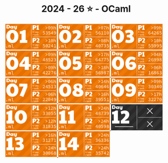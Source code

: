 <!-- AOC TILES BEGIN -->
<h1 align="center">
  2024 - 26 ⭐ - OCaml
</h1>
<a href="src/day1/part1.ml">
  <img src=".aoc_tiles/tiles/2024/01.png" width="161px">
</a>
<a href="src/day2/part1.ml">
  <img src=".aoc_tiles/tiles/2024/02.png" width="161px">
</a>
<a href="src/day3/part1.ml">
  <img src=".aoc_tiles/tiles/2024/03.png" width="161px">
</a>
<a href="src/day4/part1.ml">
  <img src=".aoc_tiles/tiles/2024/04.png" width="161px">
</a>
<a href="src/day5/part1.ml">
  <img src=".aoc_tiles/tiles/2024/05.png" width="161px">
</a>
<a href="src/day6/part1.ml">
  <img src=".aoc_tiles/tiles/2024/06.png" width="161px">
</a>
<a href="src/day7/part1.ml">
  <img src=".aoc_tiles/tiles/2024/07.png" width="161px">
</a>
<a href="src/day8/part1.ml">
  <img src=".aoc_tiles/tiles/2024/08.png" width="161px">
</a>
<a href="src/day9/part1.ml">
  <img src=".aoc_tiles/tiles/2024/09.png" width="161px">
</a>
<a href="src/day10/part1.ml">
  <img src=".aoc_tiles/tiles/2024/10.png" width="161px">
</a>
<a href="src/day11/part1.ml">
  <img src=".aoc_tiles/tiles/2024/11.png" width="161px">
</a>
<a href="None">
  <img src=".aoc_tiles/tiles/2024/12.png" width="161px">
</a>
<a href="src/day13/part1.ml">
  <img src=".aoc_tiles/tiles/2024/13.png" width="161px">
</a>
<a href="src/day14/part1.ml">
  <img src=".aoc_tiles/tiles/2024/14.png" width="161px">
</a>
<!-- AOC TILES END -->